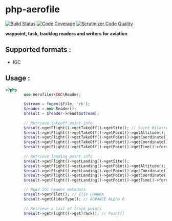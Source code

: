 # php-aerofile

[![Build Status](https://travis-ci.com/eliecharra/php-aerofiles.svg?branch=master)](https://travis-ci.com/eliecharra/php-aerofiles)
[![Code Coverage](https://scrutinizer-ci.com/g/eliecharra/php-aerofiles/badges/coverage.png?b=master)](https://scrutinizer-ci.com/g/eliecharra/php-aerofiles/?branch=master)
[![Scrutinizer Code Quality](https://scrutinizer-ci.com/g/eliecharra/php-aerofiles/badges/quality-score.png?b=master)](https://scrutinizer-ci.com/g/eliecharra/php-aerofiles/?branch=master)

**waypoint, task, tracklog readers and writers for aviation**

## Supported formats :

- IGC

## Usage :

```php
<?php
        use Aerofiles\IGC\Reader;

        $stream = fopen($file, 'rb');
        $reader = new Reader();
        $result = $reader->read($stream);
        
        // Retrieve takeoff point info
        $result->getFlight()->getTakeOff()->getSite(); // Saint Hilaire
        $result->getFlight()->getTakeOff()->getPoint()->getAltitude(); // 933
        $result->getFlight()->getTakeOff()->getPoint()->getCoordinate()->getLat(); // 45.306833
        $result->getFlight()->getTakeOff()->getPoint()->getCoordinate()->getLng(); // 5.887717
        $result->getFlight()->getTakeOff()->getPoint()->getTime()->format('H:i:s'); // 13:16:18
        
        // Retrieve landing point info
        $result->getFlight()->getLanding()->getSite();
        $result->getFlight()->getLanding()->getPoint()->getAltitude();
        $result->getFlight()->getLanding()->getPoint()->getCoordinate()->getLat();
        $result->getFlight()->getLanding()->getPoint()->getCoordinate()->getLng();
        $result->getFlight()->getLanding()->getPoint()->getTime()->format('H:i:s');

        // Read IGC header metadata
        $result->getPilot(); // Elie CHARRA
        $result->getGliderType(); // ADVANCE ALpha 6
        
        // Retrieve a list of track points
        $result->getFlight()->getTrack(); // Point[]
```
